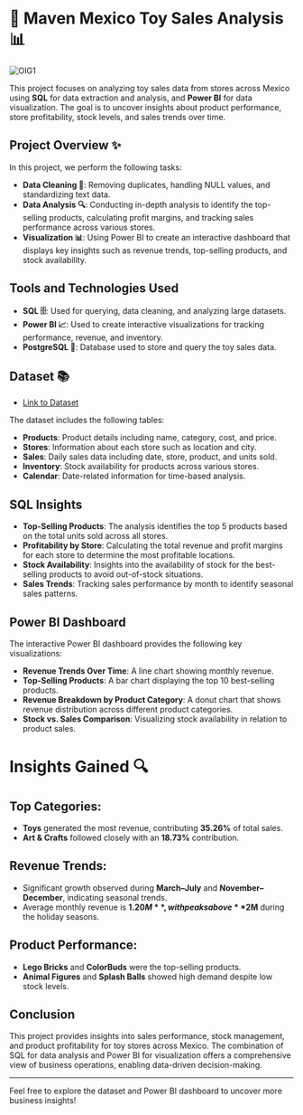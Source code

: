 # 🎨 Maven Mexico Toy Sales Analysis 📊

![OIG1](https://github.com/user-attachments/assets/d56aad49-1818-4cb9-b1fd-21501540e048)

This project focuses on analyzing toy sales data from stores across Mexico using **SQL** for data extraction and analysis, and **Power BI** for data visualization. The goal is to uncover insights about product performance, store profitability, stock levels, and sales trends over time.

## Project Overview ✨

In this project, we perform the following tasks:
- **Data Cleaning 🧹**: Removing duplicates, handling NULL values, and standardizing text data.
- **Data Analysis 🔍**: Conducting in-depth analysis to identify the top-selling products, calculating profit margins, and tracking sales performance across various stores.
- **Visualization 📊**: Using Power BI to create an interactive dashboard that displays key insights such as revenue trends, top-selling products, and stock availability.

## Tools and Technologies Used

- **SQL 🗄️**: Used for querying, data cleaning, and analyzing large datasets.
- **Power BI 📈**: Used to create interactive visualizations for tracking performance, revenue, and inventory.
- **PostgreSQL 🐘**: Database used to store and query the toy sales data.

## Dataset 📚
- [Link to Dataset](https://mavenanalytics.io/data-playground?order=date_added%2Cdesc&search=Mexico)

The dataset includes the following tables:
- **Products**: Product details including name, category, cost, and price.
- **Stores**: Information about each store such as location and city.
- **Sales**: Daily sales data including date, store, product, and units sold.
- **Inventory**: Stock availability for products across various stores.
- **Calendar**: Date-related information for time-based analysis.

## SQL Insights

- **Top-Selling Products**: The analysis identifies the top 5 products based on the total units sold across all stores.
- **Profitability by Store**: Calculating the total revenue and profit margins for each store to determine the most profitable locations.
- **Stock Availability**: Insights into the availability of stock for the best-selling products to avoid out-of-stock situations.
- **Sales Trends**: Tracking sales performance by month to identify seasonal sales patterns.

## Power BI Dashboard

The interactive Power BI dashboard provides the following key visualizations:
- **Revenue Trends Over Time**: A line chart showing monthly revenue.
- **Top-Selling Products**: A bar chart displaying the top 10 best-selling products.
- **Revenue Breakdown by Product Category**: A donut chart that shows revenue distribution across different product categories.
- **Stock vs. Sales Comparison**: Visualizing stock availability in relation to product sales.

# Insights Gained 🔍

## Top Categories:
- **Toys** generated the most revenue, contributing **35.26%** of total sales.
- **Art & Crafts** followed closely with an **18.73%** contribution.

## Revenue Trends:
- Significant growth observed during **March–July** and **November–December**, indicating seasonal trends.
- Average monthly revenue is **$1.20M**, with peaks above **$2M** during the holiday seasons.

## Product Performance:
- **Lego Bricks** and **ColorBuds** were the top-selling products.
- **Animal Figures** and **Splash Balls** showed high demand despite low stock levels.

## Conclusion

This project provides insights into sales performance, stock management, and product profitability for toy stores across Mexico. The combination of SQL for data analysis and Power BI for visualization offers a comprehensive view of business operations, enabling data-driven decision-making.

---

Feel free to explore the dataset and Power BI dashboard to uncover more business insights!
